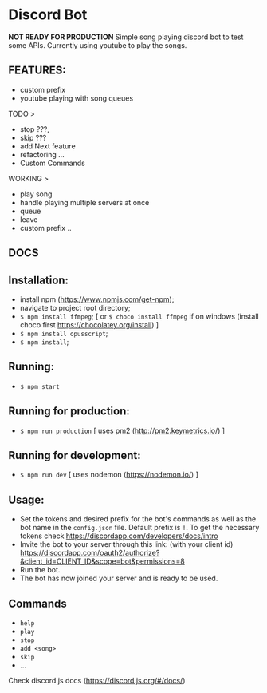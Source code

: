 # Discord Bot
**NOT READY FOR PRODUCTION** 
 Simple song playing discord bot to test some APIs.
 Currently using youtube to play the songs.

 ## FEATURES:
 - custom prefix
 - youtube playing with song queues

TODO >
 - stop ???,
 - skip ???
 - add Next feature
 - refactoring ...
 - Custom Commands

WORKING >
 - play song
 - handle playing multiple servers at once
 - queue
 - leave
 - custom prefix ..

## DOCS

## Installation:
 - install npm (https://www.npmjs.com/get-npm);
 - navigate to project root directory;
 - `$ npm install ffmpeg`; [ or `$ choco install ffmpeg` if on windows (install
   choco first https://chocolatey.org/install) ]
 - `$ npm install opusscript`;
 - `$ npm install`;

## Running:
 - `$ npm start`

## Running for production:
- `$ npm run production` [ uses pm2 (http://pm2.keymetrics.io/) ]

## Running for development:
  - `$ npm run dev` [ uses nodemon (https://nodemon.io/) ]

## Usage:
 - Set the tokens and desired prefix for the bot's commands
 as well as the bot name in the `config.json` file. Default prefix is `!`.
 To get the necessary tokens check https://discordapp.com/developers/docs/intro
 - Invite the bot to your server through this link: (with your client id) https://discordapp.com/oauth2/authorize?&client_id=CLIENT_ID&scope=bot&permissions=8
 - Run the bot.
 - The bot has now joined your server and is ready to be used.

 ## Commands
 - `help`
 - `play`
 - `stop`
 - `add <song>`
 - `skip`
 - ...


Check discord.js docs (https://discord.js.org/#/docs/)
